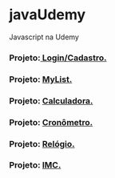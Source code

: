 # javaUdemy
 Javascript na Udemy

<h3>Projeto:<a href="https://sylu4n.github.io/javaUdemy/exercicios/Login%20e%20Cadastro/"> Login/Cadastro.</a></h3>

<h3>Projeto: <a href="https://sylu4n.github.io/javaUdemy/exercicios/Lista/index.htmll">MyList.</a></h3>

<h3>Projeto: <a href="https://sylu4n.github.io/javaUdemy/exercicios/Calculadora/index.html">Calculadora.</a></h3>

<h3>Projeto: <a href="https://sylu4n.github.io/javaUdemy/exercicios/Cronometro/index.html">Cronômetro.</a></h3>

<h3>Projeto: <a href="https://sylu4n.github.io/javaUdemy/exercicios/Relogio/index.html">Relógio.</a></h3>

<h3>Projeto: <a href="https://sylu4n.github.io/javaUdemy/exercicios/IMC/index.html">IMC.</a></h3>

